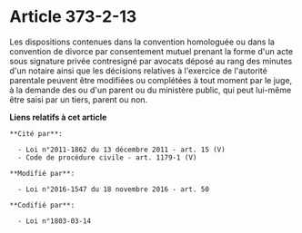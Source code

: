 # Article 373-2-13

Les dispositions contenues dans la convention homologuée ou dans la convention de divorce par consentement mutuel prenant la
forme d'un acte sous signature privée contresigné par avocats déposé au rang des minutes d'un notaire ainsi que les décisions
relatives à l'exercice de l'autorité parentale peuvent être modifiées ou complétées à tout moment par le juge, à la demande
des ou d'un parent ou du ministère public, qui peut lui-même être saisi par un tiers, parent ou non.

**Liens relatifs à cet article**

	**Cité par**:

	  - Loi n°2011-1862 du 13 décembre 2011 - art. 15 (V)
	  - Code de procédure civile - art. 1179-1 (V)

	**Modifié par**:

	  - Loi n°2016-1547 du 18 novembre 2016 - art. 50

	**Codifié par**:

	  - Loi n°1803-03-14
